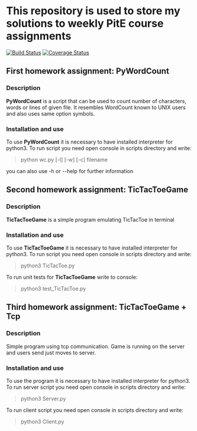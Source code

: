 # This repository is used to store my solutions to weekly PitE course assignments 

[![Build Status](https://travis-ci.org/SteelHawX/PitE.svg?branch=master)](https://travis-ci.org/SteelHawX/PitE) [![Coverage Status](https://coveralls.io/repos/github/SteelHawX/PitE/badge.svg?branch=master)](https://coveralls.io/github/SteelHawX/PitE?branch=master)


## First homework assignment: PyWordCount


### Description

**PyWordCount** is a script that can be used to count number of characters, words or lines of given file.
It resembles WordCount known to UNIX users and also uses same option symbols.

### Installation and use

To use **PyWordCount** it is necessary to have installed interpreter for python3. To run
script you need open console in scripts directory and write:
>python wc.py [-l] [-w] [-c] filename

you can also use -h or --help for further information

## Second homework assignment: TicTacToeGame

### Description

**TicTacToeGame** is a simple program emulating TicTacToe in terminal

### Installation and use

To use **TicTacToeGame** it is necessary to have installed interpreter for python3. To run
script you need open console in scripts directory and write:
>python3 TicTacToe.py

To run unit tests for **TicTacToeGame** write to console:
>python3 test_TicTacToe.py

## Third homework assignment: TicTacToeGame + Tcp

### Description

Simple program using tcp communication. Game is running on the server and users send just moves to server.

### Installation and use

To use the program it is necessary to have installed interpreter for python3. To run server
script you need open console in scripts directory and write:
>python3 Server.py

To run client script you need open console in scripts directory and write:
>python3 Client.py
